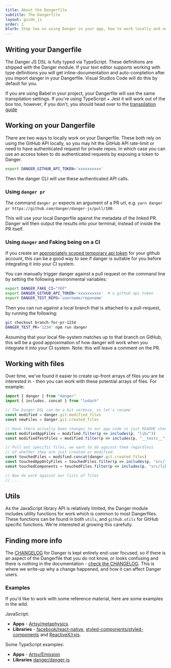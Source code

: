 ```yaml
---
title: About the Dangerfile
subtitle: The Dangerfile
layout: guide_js
order: 1
blurb: Step two on using Danger in your app, how to work locally and nuances around working with files.
---
```


## Writing your Dangerfile

The Danger JS DSL is fully typed via TypeScript. These definitions are shipped with the Danger module. If your text editor supports working with type definitions you will get inline-documentation and auto-completion after you import danger in your Dangerfile. Visual Studios Code will do this by default for you.

If you are using Babel in your project, your Dangerfile will use the same transpilation settings. If you're using TypeScript + Jest it will work out of the box too, however, if you don't, you should head over to the [transpilation guide][transpilation_guide]

## Working on your Dangerfile

There are two ways to locally work on your Dangerfile. These both rely on using the GitHub API locally, so you may hit the GitHub API rate-limit or need to have authenticated request for private repos. In which case you can use an access token to do authenticated requests by exposing a token to Danger.

```sh
export DANGER_GITHUB_API_TOKEN='xxxxxxxxxx'
```

Then the danger CLI will use these authenticated API calls.

### Using `danger pr`

The command `danger pr` expects an argument of a PR url, e.g. `yarn danger pr https://github.com/danger/danger-js/pull/100`.

This will use your local Dangerfile against the metadata of the linked PR. Danger will then output the results into your terminal, instead of inside the PR itself.

### Using `danger` and Faking being on a CI

If you create an [appropriately scoped temporary api token](http://danger.systems/guides/getting_started.html#setting-up-an-access-token) for your github account, this can be a good way to see if danger is suitable for you before integrating it into your CI system.

You can manually trigger danger against a pull request on the command line by setting the following environmental variables:

```bash
export DANGER_FAKE_CI="YEP"
export DANGER_GITHUB_API_TOKEN='xxxxxxxxxx'  # a github api token
export DANGER_TEST_REPO='username/reponame'
```

Then you can run against a local branch that is attached to a pull-request, by running the following:

```bash
git checkout branch-for-pr-1234
DANGER_TEST_PR='1234' npm run danger
```

Assuming that your local file-system matches up to that branch on GitHub, this will be a good approximation of how danger will work when you integrate it into your CI system. Note: this will leave a comment on the PR.

## Working with files

Over time, we've found it easier to create up-front arrays of files you are be interested in - then you can work with these potential arrays of files. For example:

```js
import { danger } from "danger"
import { includes, concat } from "lodash"

// The Danger DSL can be a bit verbose, so let's rename
const modified = danger.git.modified_files
const newFiles = danger.git.created_files

// Have there actually been changes to our app code vs just README changes
const modifiedAppFiles = modified.filter(p => includes(p, "lib/"))
const modifiedTestFiles = modified.filter(p => includes(p, "__tests__"))

// Pull out specific files, we want to do against them regardless
// of whether they are just created or modified.
const touchedFiles = modified.concat(danger.git.created_files)
const touchedAppOnlyFiles = touchedFiles.filter(p => includes(p, "src/lib/") && !includes(p, "__tests__"))
const touchedComponents = touchedFiles.filter(p => includes(p, "src/lib/components") && !includes(p, "__tests__"))

// Now do work against our lists of files
// ...
```

## Utils

As the JavaScript library API is relatively limited, the Danger module includes utility functions for work which is common to most Dangerfiles. These functions can be found in both `utils`, and `github.utils` for GitHub specific functions. We're interested at growing this carefully.

## Finding more info

The [CHANGELOG][changelog] for Danger is kept entirely end-user focused, so if there is an aspect of the Dangerfile that you do not know, or looks confusing and there is nothing in the documentation - [check the CHANGELOG][changelog]. This is where we write-up why a change happened, and how it can affect Danger users.

### Examples

If you'd like to work with some reference material, here are some examples in the wild.

JavaScript:

* **Apps** - [Artsy/metaphysics][meta].
* **Libraries** - [facebook/react-native][rn], [styled-components/styled-components][sc] and [ReactiveX/rxjs][rxjs].

Some TypeScript examples:

* **Apps** - [Artsy/Emission][emiss]
* **Libraries** [danger/danger-js][danger-js]

[emiss]: https://github.com/artsy/emission/blob/master/dangerfile.ts
[danger-js]: https://github.com/danger/danger-js/blob/master/dangerfile.ts
[meta]: https://github.com/artsy/metaphysics/blob/master/dangerfile.js
[rn]: https://github.com/facebook/react-native/blob/master/danger/dangerfile.js
[sc]: https://github.com/styled-components/styled-components/blob/master/dangerfile.js
[rxjs]: https://github.com/ReactiveX/rxjs/blob/master/dangerfile.js
[setup]: http://danger.systems/guides/getting_started.html#creating-a-bot-account-for-danger-to-use
[jest]: https://github.com/facebook/jest
[transpilation_guide]: /js/tutorials/transiplation.html
[changelog]: http://danger.systems/js/changelog.html
